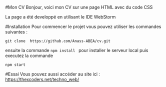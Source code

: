 #Mon CV
Bonjour, voici mon CV sur une page HTML avec du code CSS

La page a été developpé en utilisant le IDE WebStorm

#Installation
Pour commencer le projet vous pouvez utiliser les commandes suivantes : 

``git clone  https://github.com/Anass-ABEA/cv.git``

ensuite la commande 
``npm install ``
pour installer le serveur local puis executez la commande 

``npm start``

#Essai
Vous pouvez aussi accéder au site ici : 
https://thexcoders.net/techno_web/
